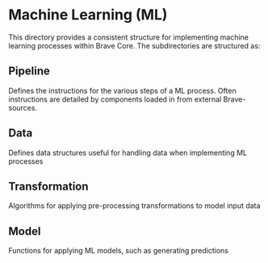 # Machine Learning (ML)

This directory provides a consistent structure for implementing machine learning processes within Brave Core. The subdirectories are structured as:

## Pipeline

Defines the instructions for the various steps of a ML process. Often instructions are detailed by components loaded in from external Brave-sources.

## Data

Defines data structures useful for handling data when implementing ML processes

## Transformation

Algorithms for applying pre-processing transformations to model input data

## Model

Functions for applying ML models, such as generating predictions
